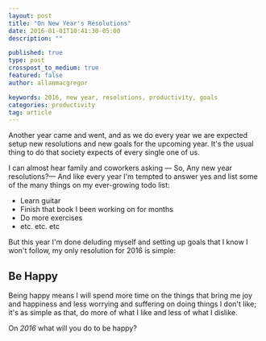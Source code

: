 ```yaml
---
layout: post
title: "On New Year's Resolutions"
date: 2016-01-01T10:41:30-05:00
description: ""

published: true
type: post
crosspost_to_medium: true
featured: false
author: allanmacgregor

keywords: 2016, new year, resolutions, productivity, goals
categories: productivity
tag: article
---
```

Another year came and went, and as we do every year we are expected setup new resolutions and new goals for the upcoming year. It's the usual thing to do that society expects of every single one of us.

I can almost hear family and coworkers asking — So, Any new year resolutions?— And like every year I'm tempted to answer yes and list some of the many things on my ever-growing todo list:

- Learn guitar
- Finish that book I been working on for months
- Do more exercises
- etc. etc. etc

But this year I'm done deluding myself and setting up goals that I know I won't follow, my only resolution for 2016 is simple:

<h2><strong>Be Happy</strong></h2>

Being happy means I will spend more time on the things that bring me joy and happiness and less worrying and suffering on doing things I don't like; it's as simple as that, do more of what I like and less of what I dislike.

On *2016* what will you do to be happy?
